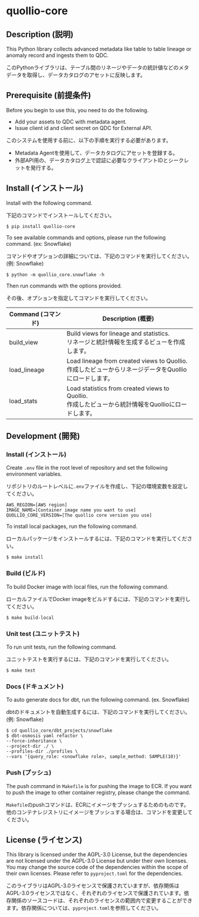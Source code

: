 # quollio-core

## Description (説明)

This Python library collects advanced metadata like table to table lineage or anomaly record and ingests them to QDC.

このPythonライブラリは、テーブル間のリネージやデータの統計値などのメタデータを取得し、データカタログのアセットに反映します。


## Prerequisite (前提条件)
Before you begin to use this, you need to do the following.
- Add your assets to QDC with metadata agent.
- Issue client id and client secret on QDC for External API.

このシステムを使用する前に、以下の手順を実行する必要があります。
- Metadata Agentを使用して、データカタログにアセットを登録する。
- 外部API用の、データカタログ上で認証に必要なクライアントIDとシークレットを発行する。

## Install (インストール)

Install with the following command.

下記のコマンドでインストールしてください。

```
$ pip install quollio-core
```

To see available commands and options, please run the following command. (ex: Snowflake)

コマンドやオプションの詳細については、下記のコマンドを実行してください。(例: Snowflake)

```
$ python -m quollio_core.snowflake -h
```

Then run commands with the options provided.

その後、オプションを指定してコマンドを実行してください。

| Command (コマンド) | Description (概要)                                                                                       |
| ------------------ | -------------------------------------------------------------------------------------------------------- |
| build_view         | Build views for lineage and statistics.<br>リネージと統計情報を生成するビューを作成します。              |
| load_lineage       | Load lineage from created views to Quollio.<br>作成したビューからリネージデータをQuollioにロードします。 |
| load_stats         | Load statistics from created views to Quollio.<br>作成したビューから統計情報をQuollioにロードします。    |


## Development (開発)

### Install (インストール)

Create `.env` file in the root level of repository and set the following environment variables.

リポジトリのルートレベルに`.env`ファイルを作成し、下記の環境変数を設定してください。

```
AWS_REGION=[AWS region]
IMAGE_NAME=[Container image name you want to use]
QUOLLIO_CORE_VERSION=[The quollio core version you use]
```

To install local packages, run the following command.

ローカルパッケージをインストールするには、下記のコマンドを実行してください。

```
$ make install
```

### Build (ビルド)

To build Docker image with local files, run the following command.

ローカルファイルでDocker imageをビルドするには、下記のコマンドを実行してください。

```
$ make build-local
```

### Unit test (ユニットテスト)

To run unit tests, run the following command.

ユニットテストを実行するには、下記のコマンドを実行してください。

```
$ make test
```

### Docs (ドキュメント)

To auto generate docs for dbt, run the following command. (ex. Snowflake)

dbtのドキュメントを自動生成するには、下記のコマンドを実行してください。(例: Snowflake)

```
$ cd quollio_core/dbt_projects/snowflake
$ dbt-osmosis yaml refactor \
--force-inheritance \
--project-dir ./ \
--profiles-dir ./profiles \
--vars '{query_role: <snowflake role>, sample_method: SAMPLE(10)}'
```

### Push (プッシュ)

The push command in `Makefile` is for pushing the image to ECR. If you want to push the image to other container registry, please change the command.

`Makefile`のpushコマンドは、ECRにイメージをプッシュするためのものです。他のコンテナレジストリにイメージをプッシュする場合は、コマンドを変更してください。

## License (ライセンス)

This library is licensed under the AGPL-3.0 License, but the dependencies are not licensed under the AGPL-3.0 License but under their own licenses. You may change the source code of the dependencies within the scope of their own licenses. Please refer to `pyproject.toml` for the dependencies.

このライブラリはAGPL-3.0ライセンスで保護されていますが、依存関係はAGPL-3.0ライセンスではなく、それぞれのライセンスで保護されています。依存関係のソースコードは、それぞれのライセンスの範囲内で変更することができます。依存関係については、`pyproject.toml`を参照してください。

